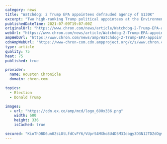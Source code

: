 ```yaml
---
category: news
title: "Watchdog: 2 Trump EPA appointees defrauded agency of $130K"
excerpt: "Two high-ranking Trump political appointees at the Environmental Protection Agency engaged in fraudulent payroll activities — including payments to employees after they were fired and to one of the officials when he was absent from work — that cost the agency more than $130,"
publishedDateTime: 2021-07-09T19:07:00Z
originalUrl: "https://www.chron.com/news/article/Watchdog-2-Trump-EPA-appointees-defrauded-agency-16304696.php"
webUrl: "https://www.chron.com/news/article/Watchdog-2-Trump-EPA-appointees-defrauded-agency-16304696.php"
ampWebUrl: "https://www.chron.com/news/amp/Watchdog-2-Trump-EPA-appointees-defrauded-agency-16304696.php"
cdnAmpWebUrl: "https://www-chron-com.cdn.ampproject.org/c/s/www.chron.com/news/amp/Watchdog-2-Trump-EPA-appointees-defrauded-agency-16304696.php"
type: article
quality: 75
heat: 75
published: true

provider:
  name: Houston Chronicle
  domain: chron.com

topics:
  - Election
  - Donald Trump

images:
  - url: "https://cdn.ex.co/amp/mcd/logo_600x336.png"
    width: 600
    height: 336
    isCached: true

secured: "KioThDBD6un0ZsLOtLfdCvFY6/VUprS4MXho8U4DSM3Iobgy3D3N12TDZdOgvkftElmIV0PfxyaaNjQSvH0Hro8WMTPcCF/o5ZQ5go+FOLHW/80LWtfZAdfI4u68TAjxpbJNcJa+4icVoFrVBidy9i0DyvRrp9GIlWTwbUruD6hSgBuEcLeyXkqEpPpSKmPRmgM1S49ZT6OSuwh4kQLm4L9Gsv8UrIEUeZ5JXs9Eq4Ic6ZMrbRkUAgO6bgdc38+W7i7xAcqmbPsPCxOtIS4s9Ryb1DhC6wWD+VzNlek2KHbhV+sC+kTDpae8BrE6Xi4W6nfwUOFcUL7Yd7zPEmIGUi5yIDm9rd0ksoUWU2rbvUc=;rJgBRlIQWt0wWvBHKPmWgg=="
---
```


